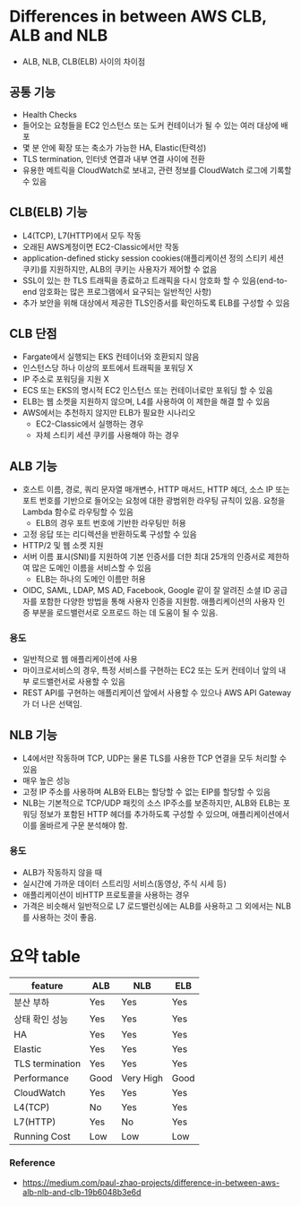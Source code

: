 # Differences in between AWS CLB, ALB and NLB

- ALB, NLB, CLB(ELB) 사이의 차이점

## 공통 기능
- Health Checks
- 들어오는 요청들을 EC2 인스턴스 또는 도커 컨테이너가 될 수 있는 여러 대상에 배포
- 몇 분 안에 확장 또는 축소가 가능한 HA, Elastic(탄력성)
- TLS termination, 인터넷 연결과 내부 연결 사이에 전환
- 유용한 메트릭을 CloudWatch로 보내고, 관련 정보를 CloudWatch 로그에 기록할 수 있음

## CLB(ELB) 기능
- L4(TCP), L7(HTTP)에서 모두 작동
- 오래된 AWS계정이면 EC2-Classic에서만 작동
- application-defined sticky session cookies(애플리케이션 정의 스티키 세션 쿠키)를 지원하지만, ALB의 쿠키는 사용자가 제어할 수 없음
- SSL이 있는 한 TLS 트래픽을 종료하고 트래픽을 다시 암호화 할 수 있음(end-to-end 암호화는 많은 프로그램에서 요구되는 일반적인 사항)
- 추가 보안을 위해 대상에서 제공한 TLS인증서를 확인하도록 ELB를 구성할 수 있음

## CLB 단점
- Fargate에서 실행되는 EKS 컨테이너와 호환되지 않음
- 인스턴스당 하나 이상의 포트에서 트래픽을 포워딩 X
- IP 주소로 포워딩을 지원 X
- ECS 또는 EKS의 명시적 EC2 인스턴스 또는 컨테이너로만 포워딩 할 수 있음
- ELB는 웹 소켓을 지원하지 않으며, L4를 사용하여 이 제한을 해결 할 수 있음
- AWS에서는 추천하지 않지만 ELB가 필요한 시나리오
    - EC2-Classic에서 실행하는 경우
    - 자체 스티키 세션 쿠키를 사용해야 하는 경우

## ALB 기능
- 호스트 이름, 경로, 쿼리 문자열 매개변수, HTTP 매서드, HTTP 헤더, 소스 IP 또는 포트 번호를 기반으로 들어오는 요청에 대한 광범위한 라우팅 규칙이 있음. 요청을 Lambda 함수로 라우팅할 수 있음
    - ELB의 경우 포트 번호에 기반한 라우팅만 허용
- 고정 응답 또는 리디렉션을 반환하도록 구성할 수 있음
- HTTP/2 및 웹 소켓 지원
- 서버 이름 표시(SNI)를 지원하여 기본 인증서를 더한 최대 25개의 인증서로 제한하여 많은 도메인 이름을 서비스할 수 있음
    - ELB는 하나의 도메인 이름만 허용
- OIDC, SAML, LDAP, MS AD, Facebook, Google 같이 잘 알려진 소셜 ID 공급자를 포함한 다양한 방법을 통해 사용자 인증을 지원함. 애플리케이션의 사용자 인증 부분을 로드밸런서로 오프로드 하는 데 도움이 될 수 있음.

### 용도
- 일반적으로 웹 애플리케이션에 사용
- 마이크로서비스의 경우, 특정 서비스를 구현하는 EC2 또는 도커 컨테이너 앞의 내부 로드밸런서로 사용할 수 있음
- REST API를 구현하는 애플리케이션 앞에서 사용할 수 있으나 AWS API Gateway가 더 나은 선택임.

## NLB 기능
- L4에서만 작동하며 TCP, UDP는 물론 TLS를 사용한 TCP 연결을 모두 처리할 수 있음
- 매우 높은 성능
- 고정 IP 주소를 사용하며 ALB와 ELB는 할당할 수 없는 EIP를 할당할 수 있음
- NLB는 기본적으로 TCP/UDP 패킷의 소스 IP주소를 보존하지만, ALB와 ELB는 포워딩 정보가 포함된 HTTP 헤더를 추가하도록 구성할 수 있으며, 애플리케이션에서 이를 올바르게 구문 분석해야 함.

### 용도
- ALB가 작동하지 않을 때
- 실시간에 가까운 데이터 스트리밍 서비스(동영상, 주식 시세 등)
- 애플리케이션이 비HTTP 프로토콜을 사용하는 경우
- 가격은 비슷해서 일반적으로 L7 로드밸런싱에는 ALB를 사용하고 그 외에서는 NLB를 사용하는 것이 좋음.

# 요약 table

feature         | ALB    | NLB    | ELB
--------------- |--------|--------|--------
분산 부하         | Yes    | Yes       | Yes 
상태 확인 성능     | Yes    | Yes       | Yes 
HA              | Yes    | Yes       | Yes 
Elastic         | Yes    | Yes       | Yes 
TLS termination | Yes    | Yes       | Yes 
Performance     | Good   | Very High | Good
CloudWatch      | Yes    | Yes       | Yes 
L4(TCP)         | No     | Yes       | Yes 
L7(HTTP)        | Yes    | No        | Yes 
Running Cost    | Low    | Low       | Low


### Reference
- https://medium.com/paul-zhao-projects/difference-in-between-aws-alb-nlb-and-clb-19b6048b3e6d